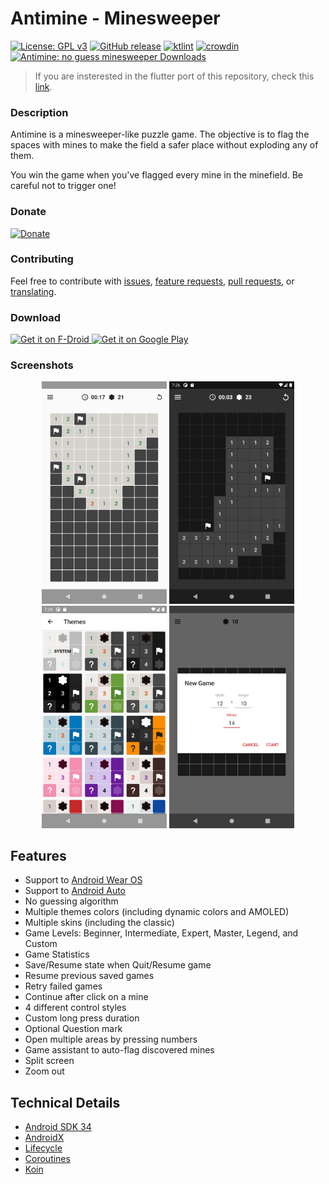 # Antimine - Minesweeper
[![License: GPL v3](https://img.shields.io/badge/License-GPLv3-blue.svg)](https://www.gnu.org/licenses/gpl-3.0) [![GitHub release](https://img.shields.io/github/release/lucasnlm/antimine-android.svg?maxAge=60)](https://github.com/lucasnlm/antimine-android/releases) [![ktlint](https://img.shields.io/badge/code%20style-%E2%9D%A4-FF4081.svg)](https://ktlint.github.io/) [![crowdin](https://badges.crowdin.net/antimine-android/localized.svg)](https://crowdin.com/project/antimine-android) [![Antimine: no guess minesweeper Downloads](https://www.appbrain.com/shield/com.logical.minato.svg)](https://www.appbrain.com/app/antimine-no-guess-minesweeper/com.logical.minato)

>  If you are insterested in the flutter port of this repository, check this [link](https://github.com/lucasnlm/antimine-flutter).

### Description

Antimine is a minesweeper-like puzzle game. The objective is to flag the spaces with mines to make the field a safer place without exploding any of them.

You win the game when you've flagged every mine in the minefield. Be careful not to trigger one!

### Donate

[![Donate](https://img.shields.io/badge/Donate-PayPal-green.svg)](https://www.paypal.com/donate?hosted_button_id=49XX9XDNUV4SW)

### Contributing

Feel free to contribute with [issues](https://github.com/lucasnlm/antimine-android/issues), [feature requests](https://github.com/lucasnlm/antimine-android/issues), [pull requests](https://github.com/lucasnlm/antimine-android/pulls), or [translating](https://crowdin.com/project/antimine-android).

### Download

<a href="https://f-droid.org/packages/dev.lucanlm.antimine/">
    <img src="https://raw.githubusercontent.com/lucasnlm/antimine-android/master/.github/fdroid.png" alt="Get it on F-Droid" height="80"/>
</a>
<a href="https://play.google.com/store/apps/details?id=com.logical.minato">
    <img src="https://raw.githubusercontent.com/lucasnlm/antimine-android/master/.github/google_play.png" alt="Get it on Google Play" height="80"/>
</a>

### Screenshots

<p align="center">
    <img src="https://github.com/lucasnlm/antimine-android/blob/main/fastlane/metadata/android/en-US/images/phoneScreenshots/1.png" width="200px"/>
    <img src="https://github.com/lucasnlm/antimine-android/blob/main/fastlane/metadata/android/en-US/images/phoneScreenshots/3.png" width="200px"/>
    <img src="https://github.com/lucasnlm/antimine-android/blob/main/fastlane/metadata/android/en-US/images/phoneScreenshots/5.png" width="200px"/>
    <img src="https://github.com/lucasnlm/antimine-android/blob/main/fastlane/metadata/android/en-US/images/phoneScreenshots/4.png" width="200px"/>
</p>

## Features

- Support to [Android Wear OS](https://developer.android.com/wear)
- Support to [Android Auto](https://www.android.com/auto/)
- No guessing algorithm
- Multiple themes colors (including dynamic colors and AMOLED)
- Multiple skins (including the classic)
- Game Levels: Beginner, Intermediate, Expert, Master, Legend, and Custom
- Game Statistics
- Save/Resume state when Quit/Resume game
- Resume previous saved games
- Retry failed games
- Continue after click on a mine
- 4 different control styles
- Custom long press duration
- Optional Question mark
- Open multiple areas by pressing numbers
- Game assistant to auto-flag discovered mines
- Split screen
- Zoom out

## Technical Details

- [Android SDK 34](https://developer.android.com/about/versions/14)
- [AndroidX](https://developer.android.com/jetpack/androidx)
- [Lifecycle](https://developer.android.com/topic/libraries/architecture/lifecycle)
- [Coroutines](https://kotlinlang.org/docs/reference/coroutines-overview.html)
- [Koin](https://github.com/InsertKoinIO/koin)
